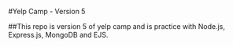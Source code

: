 #Yelp Camp - Version 5

##This repo is version 5 of yelp camp and is practice with Node.js, Express.js, MongoDB and EJS.